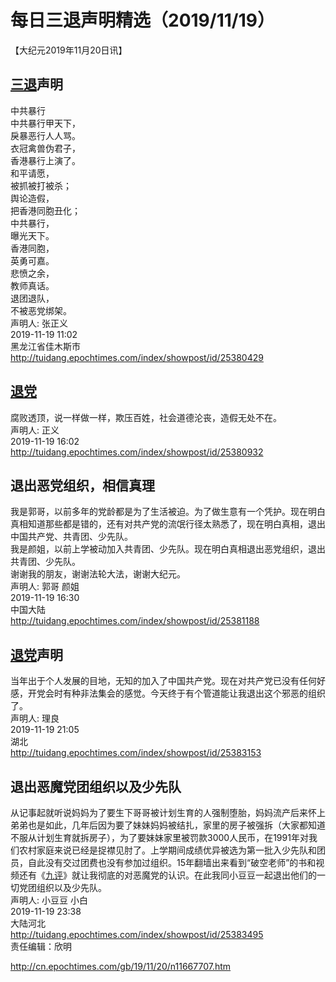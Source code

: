 # 每日三退声明精选（2019/11/19）
  
  
【大纪元2019年11月20日讯】  
## <a href="http://cn.epochtimes.com/gb/tag/%E4%B8%89%E9%80%80.html">三退</a>声明  
中共暴行  
中共暴行甲天下，  
戾暴恶行人人骂。  
衣冠禽兽伪君子，  
香港暴行上演了。  
和平请愿，  
被抓被打被杀；  
舆论造假，  
把香港同胞丑化；  
中共暴行，  
曝光天下。  
香港同胞，  
英勇可嘉。  
悲愤之余，  
教师真话。  
退团退队，  
不被恶党绑架。  
声明人: 张正义  
2019-11-19 11:02  
黑龙江省佳木斯市  
<a href="http://tuidang.epochtimes.com/index/showpost/id/25380429">http://tuidang.epochtimes.com/index/showpost/id/25380429</a>  
## <a href="http://cn.epochtimes.com/gb/tag/%E9%80%80%E5%85%9A.html">退党</a>  
腐败透顶，说一样做一样，欺压百姓，社会道德沦丧，造假无处不在。  
声明人: 正义  
2019-11-19 16:02  
<a href="http://tuidang.epochtimes.com/index/showpost/id/25380932">http://tuidang.epochtimes.com/index/showpost/id/25380932</a>  
## 退出恶党组织，相信真理  
我是郭哥，以前多年的党龄都是为了生活被迫。为了做生意有一个凭护。现在明白真相知道那些都是错的，还有对共产党的流氓行径太熟悉了，现在明白真相，退出中国共产党、共青团、少先队。  
我是颜姐，以前上学被动加入共青团、少先队。现在明白真相退出恶党组织，退出共青团、少先队。  
谢谢我的朋友，谢谢法轮大法，谢谢大纪元。  
声明人: 郭哥 颜姐  
2019-11-19 16:30  
中国大陆  
<a href="http://tuidang.epochtimes.com/index/showpost/id/25381188">http://tuidang.epochtimes.com/index/showpost/id/25381188</a>  
## <a href="http://cn.epochtimes.com/gb/tag/%E9%80%80%E5%85%9A.html">退党</a>声明  
当年出于个人发展的目地，无知的加入了中国共产党。现在对共产党已没有任何好感，开党会时有种非法集会的感觉。今天终于有个管道能让我退出这个邪恶的组织了。  
声明人: 理良  
2019-11-19 21:05  
湖北  
<a href="http://tuidang.epochtimes.com/index/showpost/id/25383153">http://tuidang.epochtimes.com/index/showpost/id/25383153</a>  
## 退出恶魔党团组织以及少先队  
从记事起就听说妈妈为了要生下哥哥被计划生育的人强制堕胎，妈妈流产后来怀上弟弟也是如此，几年后因为要了妹妹妈妈被结扎，家里的房子被强拆（大家都知道不服从计划生育就拆房子），为了要妹妹家里被罚款3000人民币，在1991年对我们农村家庭来说已经是捉襟见肘了。上学期间成绩优异被选为第一批入少先队和团员，自此没有交过团费也没有参加过组织。15年翻墙出来看到“破空老师”的书和视频还有《<a href="http://cn.epochtimes.com/gb/tag/%E4%B9%9D%E8%AF%84.html">九评</a>》就让我彻底的对恶魔党的认识。在此我同小豆豆一起退出他们的一切党团组织以及少先队。  
声明人: 小豆豆 小白  
2019-11-19 23:38  
大陆河北  
<a href="http://tuidang.epochtimes.com/index/showpost/id/25383495">http://tuidang.epochtimes.com/index/showpost/id/25383495</a>  
责任编辑：欣明  
  
  
  
http://cn.epochtimes.com/gb/19/11/20/n11667707.htm

